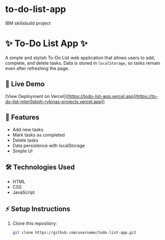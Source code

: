 # to-do-list-app
IBM skillsbuild project

# ✨ To-Do List App ✨

A simple and stylish To-Do List web application that allows users to add, complete, and delete tasks. Data is stored in `localStorage`, so tasks remain even after refreshing the page.

## 🚀 Live Demo
[View Deployment on Vercel]([https://todo-list-app.vercel.app](https://to-do-list-mter0skph-rykinas-projects.vercel.app])

## 📝 Features
- Add new tasks
- Mark tasks as completed
- Delete tasks
- Data persistence with localStorage
- Simple UI

## 🛠️ Technologies Used
- HTML
- CSS
- JavaScript 

## ⚡ Setup Instructions
1. Clone this repository:
   ```bash
   git clone https://github.com/username/todo-list-app.git
